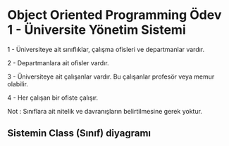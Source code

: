 # Object Oriented Programming Ödev 1 - Üniversite Yönetim Sistemi

1 - Üniversiteye ait sınıflıklar, çalışma ofisleri ve departmanlar vardır.

2 - Departmanlara ait ofisler vardır.

3 - Üniversiteye ait çalışanlar vardır. Bu çalışanlar profesör veya memur olabilir.

4 - Her çalışan bir ofiste çalışır.

Not : Sınıflara ait nitelik ve davranışların belirtilmesine gerek yoktur.


## Sistemin Class (Sınıf) diyagramı

[](https://github.com/iabadanoglu/patikaCourses/blob/Unity/oop-%C3%B6dev1-%C3%BCys.png)
